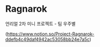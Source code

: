 # Ragnarok
 언리얼 2차 미니 프로젝트 - 팀 우주별

(https://www.notion.so/Project-Ragnarok-ddefb4c49daf4942ac53058bb24e7a5c)

